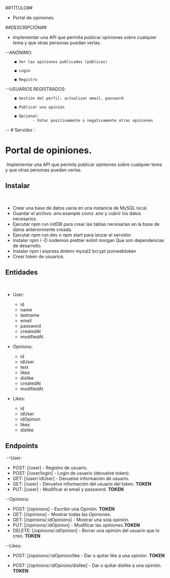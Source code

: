 ##TÍTULO##

-   Portal de opiniones.

##DESCRIPCIÓN##

-   Implementar una API que permita publicar opiniones sobre cualquier tema y que otras
    personas puedan verlas.

--ANÓNIMO:

        ● Ver las opiniones publicadas (públicas)

        ● Login

        ● Registro

--USUARIOS REGISTRADOS:

        ● Gestión del perfil: actualizar email, password

        ● Publicar una opinión

        ● Opcional:
                - Votar positivamente o negativamente otras opiniones

-- # Servidor :

# Portal de opiniones.

​
Implementar una API que permita publicar opiniones sobre cualquier tema y que otras
personas puedan verlas.
​

## Instalar

​

-   Crear una base de datos vacía en una instancia de MySQL local.
    ​
-   Guardar el archivo .env.example como .env y cubrir los datos necesarios.
    ​
-   Ejecutar npm run initDB para crear las tablas necesarias en la base de datos anteriormente creada.
    ​
-   Ejecutar npm run dev o npm start para lanzar el servidor.
    ​
-   Instalar npm i -D nodemon prettier eslint morgan Que son dependencias de desarrollo.
    ​
-   Instalar npm i express dotenv mysql2 bcrypt jsonwebtoken
    ​
-   Crear token de usuarios.
    ​

## Entidades

​

-   User:

    -   id
    -   name
    -   lastname
    -   email
    -   password
    -   createdAt
    -   modifiedAt
        ​

-   Opinions:

    -   id
    -   idUser
    -   text
    -   likes
    -   dislike
    -   createdAt
    -   modifiedAt

-   Likes:

    -   id
    -   idUser
    -   idOpinion
    -   likes
    -   dislike

## Endpoints

​
--User:​

-   POST: [/user] - Registro de usuario.
    ​
-   POST: [/user/login] - Login de usuario (devuelve token).
    ​
-   GET: [/user/:idUser] - Devuelve información de usuario.
    ​
-   GET: [/user] - Devuelve información del usuario del token. **TOKEN**
    ​
-   PUT: [/user] - Modificar el email y password. **TOKEN**
    ​

--Opinions:

-   POST: [/opinions] - Escribir una Opinión. **TOKEN**
    ​
-   GET: [/opinions] - Mostrar todas las Opiniones.
    ​
-   GET: [/opinions/:idOpinions] - Mostrar una sola opinión.
    ​
-   PUT: [/opinions/:idOpinion] - Modificar las opiniones.**TOKEN**
    ​
-   DELETE: [/opinions/:idOpinion] - Borrar una opinión del usuario que lo creó. **TOKEN**

--Likes:

-   POST: [/opinions/:idOpinion/like - Dar o quitar like a una opinión .**TOKEN**

-   POST: [/opinions/:idOpinion/dislike] - Dar o quitar dislike a una opinión. **TOKEN**
